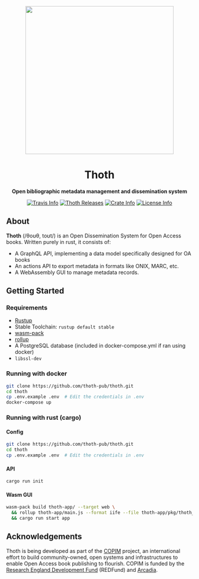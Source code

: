 <div align="center">
  <img src="https://www.openbookpublishers.com/shopimages/thoth-logo.png" height="400" />

  <h1>Thoth</h1>

  <p>
    <strong>Open bibliographic metadata management and dissemination system</strong>
  </p>

  <p>
    <a href="https://travis-ci.com/openbookpublishers/thoth"><img alt="Travis Info" src="https://travis-ci.com/openbookpublishers/thoth.svg?branch=master"/></a>
    <a href="https://github.com/openbookpublishers/thoth/releases"><img alt="Thoth Releases" src="https://img.shields.io/github/release/openbookpublishers/thoth.svg?colorB=58839b&maxAge=86400"/></a>
    <a href="https://crates.io/crates/thoth"><img alt="Crate Info" src="https://img.shields.io/crates/v/thoth.svg?maxAge=86400"/></a>
    <a href="https://github.com/openbookpublishers/thoth/blob/master/LICENSE"><img alt="License Info" src="https://img.shields.io/github/license/openbookpublishers/thoth.svg?colorB=blue"/></a>
  </p>
</div>

## About

**Thoth** (/θoʊθ, toʊt/) is an Open Dissemination System for Open Access books. Written purely in rust, it consists of:

* A GraphQL API, implementing a data model specifically designed for OA books
* An actions API to export metadata in formats like ONIX, MARC, etc.
* A WebAssembly GUI to manage metadata records.


## Getting Started

### Requirements

- [Rustup](https://rustup.rs/)
- Stable Toolchain: `rustup default stable`
- [wasm-pack](https://rustwasm.github.io/docs/wasm-pack/introduction.html)
- [rollup](https://www.npmjs.com/package/rollup)
- A PostgreSQL database (included in docker-compose.yml if ran using docker)
- `libssl-dev`

### Running with docker


```sh
git clone https://github.com/thoth-pub/thoth.git
cd thoth
cp .env.example .env  # Edit the credentials in .env
docker-compose up
```

### Running with rust (cargo)

#### Config

```sh
git clone https://github.com/thoth-pub/thoth.git
cd thoth
cp .env.example .env  # Edit the credentials in .env
```

#### API

```sh
cargo run init
```

#### Wasm GUI

```sh
wasm-pack build thoth-app/ --target web \
  && rollup thoth-app/main.js --format iife --file thoth-app/pkg/thoth_app.js \
  && cargo run start app
```

## Acknowledgements

Thoth is being developed as part of the [COPIM](https://www.copim.ac.uk) project, an international effort to build community-owned, open systems and infrastructures to enable Open Access book publishing to flourish. COPIM is funded by the [Research England Development Fund](https://re.ukri.org/funding/our-funds-overview/research-england-development-red-fund/) (REDFund) and [Arcadia](https://www.arcadiafund.org.uk/).
